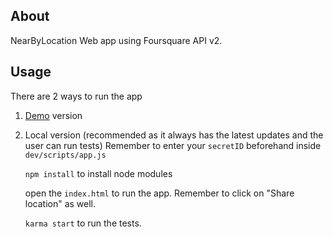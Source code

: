 ## About
NearByLocation Web app using Foursquare API v2. 

## Usage
There are 2 ways to run the app
1. [Demo](http://www.codingisloving.com/WEBAPPS/nearbylocationwebapp/index.html#/) version

2. Local version (recommended as it always has the latest updates and the user can run tests)
Remember to enter your `secretID` beforehand inside `dev/scripts/app.js`

	`npm install` to install node modules

	open the `index.html` to run the app. Remember to click on "Share location" as well.

	`karma start` to run the tests. 

